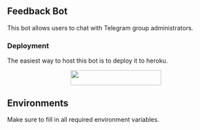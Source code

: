 ## Feedback Bot

This bot allows users to chat with Telegram group administrators.

### Deployment
The easiest way to host this bot is to deploy it to heroku.
<p align="center"><a href="https://heroku.com/deploy?template=https://github.com/belboston/FeedbackBot"> <img src="https://img.shields.io/badge/Deploy%20To%20Heroku-blueviolet?style=for-the-badge&logo=heroku" width="210" height="34.45"/></a></p>

## Environments
Make sure to fill in all required environment variables.
